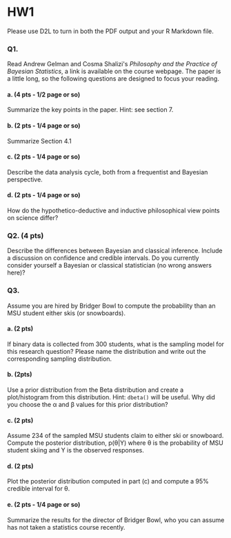 # HW1
Please use D2L to turn in both the PDF output and your R Markdown file.

### Q1.  
Read Andrew Gelman and Cosma Shalizi's *Philosophy and the Practice of Bayesian Statistics*, a link is available on the course webpage. The paper is a little long, so the following questions are designed to focus your reading. 

#### a. (4 pts - 1/2 page or so)
Summarize the key points in the paper. Hint: see section 7.

#### b. (2 pts - 1/4 page or so)
Summarize Section 4.1

#### c. (2 pts - 1/4 page or so)
Describe the data analysis cycle, both from a frequentist and Bayesian perspective.

#### d. (2 pts - 1/4 page or so)
How do the hypothetico-deductive and inductive philosophical view points on science differ?


### Q2. (4 pts) 
Describe the differences between Bayesian and classical inference. Include a discussion on confidence and credible intervals. Do you currently consider yourself a Bayesian or classical statistician (no wrong answers here)?

### Q3. 
Assume you are hired by Bridger Bowl to compute the probability than an MSU student either skis (or snowboards).

#### a. (2 pts)
If binary data is collected from 300 students, what is the sampling model for this research question? Please name the distribution and write out the corresponding sampling distribution.

#### b. (2pts)
Use a prior distribution from the Beta distribution and create a plot/histogram from this distribution. Hint: `dbeta()` will be useful.  Why did you choose the &alpha; and &beta; values for this prior distribution?

#### c. (2 pts)
Assume 234 of the sampled MSU students claim to either ski or snowboard. Compute the posterior distribution, p(&theta;|Y) where &theta; is the probability of MSU student skiing and Y is the observed responses.

#### d. (2 pts)
Plot the posterior distribution computed in part (c) and compute a 95% credible interval for &theta;.

#### e. (2 pts - 1/4 page or so)
Summarize the results for the director of Bridger Bowl, who you can assume has not taken a statistics course recently.
